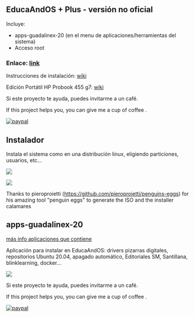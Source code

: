 ## EducaAndOS + Plus - versión no oficial

Incluye:

+ apps-guadalinex-20 (en el menu de aplicaciones/herramientas del sistema)
+ Acceso root

### Enlace:  [link](https://bit.ly/3xnJ9vl)

Instrucciones de instalación: [wiki](https://github.com/aosucas499/guadalinex/wiki/Instalación)

Edición Portátil HP Probook 455 g7: [wiki](https://github.com/aosucas499/guadalinex/wiki/hp)



Si este proyecto te ayuda, puedes invitarme a un café.


If this project helps you,  you can give me a cup of coffee .


[![paypal](https://www.paypalobjects.com/en_US/i/btn/btn_donateCC_LG.gif)](https://www.paypal.com/donate?business=FUMT27MVTRTHJ&no_recurring=0&item_name=Proyectos+TIC+Andaluc%C3%ADa&currency_code=EUR)

## Instalador
Instala el sistema como en una distribución linux, eligiendo particiones, usuarios, etc...

![](https://github.com/aosucas499/guadalinex/blob/main/im%C3%A1genes/educaandos_install.png)

![](https://github.com/aosucas499/guadalinex/blob/main/im%C3%A1genes/educaandos_partition.png)

Thanks to pieroproietti (https://github.com/pieroproietti/penguins-eggs) for his amazing tool "penguin eggs" to generate the ISO and the installer calamares



## apps-guadalinex-20
[más info aplicaciones que contiene](https://github.com/aosucas499/guadalinex/wiki/Apps-guadalinex20)

Aplicación para instalar en EducaAndOS: drivers pizarras digitales, repositorios Ubuntu 20.04, apagado automático, Editoriales SM, Santillana, blinklearning, docker...

![](https://github.com/aosucas499/guadalinex/blob/main/imágenes/VirtualBox_guadalinex%2020.png)



Si este proyecto te ayuda, puedes invitarme a un café.


If this project helps you,  you can give me a cup of coffee .


[![paypal](https://www.paypalobjects.com/en_US/i/btn/btn_donateCC_LG.gif)](https://www.paypal.com/donate?business=FUMT27MVTRTHJ&no_recurring=0&item_name=Proyectos+TIC+Andaluc%C3%ADa&currency_code=EUR)


